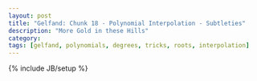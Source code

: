 ```yaml
---
layout: post
title: "Gelfand: Chunk 18 - Polynomial Interpolation - Subtleties"
description: "More Gold in these Hills"
category: 
tags: [gelfand, polynomials, degrees, tricks, roots, interpolation]
---
```

{% include JB/setup %}

## 